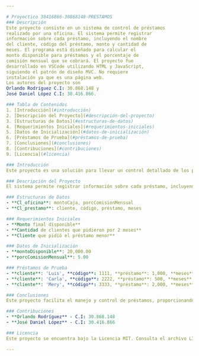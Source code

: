 ```yaml
---

# Proyectico 30416866-30868148-PRESTAMOS
### Descripción
Este proyecto consiste en un sistema de control de préstamos
realizado por una oficina. El sistema permite registrar 
información sobre cada préstamo, incluyendo el nombre 
del cliente, código del préstamo, monto y cantidad de 
meses. El programa está diseñado para calcular el 
monto disponible para préstamos y el porcentaje de 
comisión mensual que se cobrará. El proyecto fue 
desarrollado en VSCode utilizando HTML y JavaScript, 
siguiendo el patrón de diseño MVC. No requiere 
instalación ya que es una página web. 
Los autores del proyecto son 
Orlando Rodríguez C.I: 30.868.148 y 
José Daniel López C.I: 30.416.866.

### Tabla de Contenidos
1. [Introducción](#introducción)
2. [Descripción del Proyecto](#descripción-del-proyecto)
3. [Estructuras de Datos](#estructuras-de-datos)
4. [Requerimientos Iniciales](#requerimientos-iniciales)
5. [Datos de Inicialización](#datos-de-inicialización)
6. [Préstamos de Prueba](#préstamos-de-prueba)
7. [Conclusiones](#conclusiones)
8. [Contribuciones](#contribuciones)
9. [Licencia](#licencia)

### Introducción
Este proyecto es una solución para llevar un control detallado de los préstamos en una oficina. Permite gestionar información clave sobre los préstamos y realizar cálculos importantes.

### Descripción del Proyecto
El sistema permite registrar información sobre cada préstamo, incluyendo el nombre del cliente, código del préstamo, monto y cantidad de meses. Además, calcula el monto disponible para préstamos y el porcentaje de comisión mensual a cobrar.

### Estructuras de Datos
- **Cl_oficina**: montoCaja, porcComisionMensual
- **Cl_prestamo**: cliente, código, préstamo, meses

### Requerimientos Iniciales
- **Monto final disponible**
- **Cantidad de clientes que pidieron por 2 meses**
- **Cliente que pidió el préstamo menor**

### Datos de Inicialización
- **montoDisponible**: 20,000.00
- **porcComisionMensual**: 5.00

### Préstamos de Prueba
- **cliente**: 'Luis', **código**: 1111, **préstamo**: 1,000, **meses**: 3
- **cliente**: 'Carla', **código**: 2222, **préstamo**: 500, **meses**: 2
- **cliente**: 'Mery', **código**: 3333, **préstamo**: 2,000, **meses**: 5

### Conclusiones
Este proyecto facilita el manejo y control de préstamos, proporcionando herramientas para el registro y cálculo eficiente de información clave.

### Contribuciones
- **Orlando Rodríguez** - C.I: 30.868.148
- **José Daniel López** - C.I: 30.416.866

### Licencia
Este proyecto se encuentra bajo la Licencia MIT. Consulta el archivo LICENSE para más detalles.

---
```


